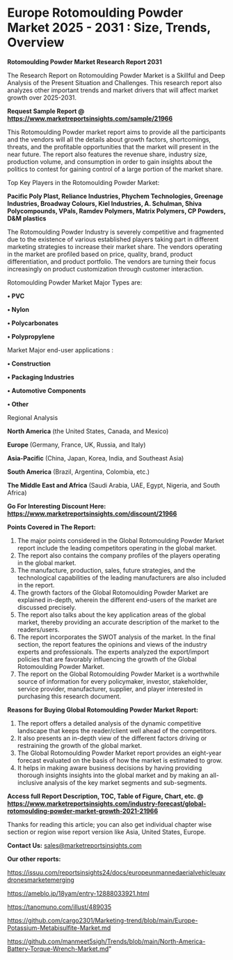# Europe Rotomoulding Powder Market 2025 - 2031 : Size, Trends, Overview

<strong>Rotomoulding Powder Market Research Report 2031</strong>

The Research Report on Rotomoulding Powder Market is a Skillful and Deep Analysis of the Present Situation and Challenges. This research report also analyzes other important trends and market drivers that will affect market growth over 2025-2031.

<strong>Request Sample Report @ <a href=https://www.marketreportsinsights.com/sample/21966>https://www.marketreportsinsights.com/sample/21966</a></strong>

This Rotomoulding Powder market report aims to provide all the participants and the vendors will all the details about growth factors, shortcomings, threats, and the profitable opportunities that the market will present in the near future. The report also features the revenue share, industry size, production volume, and consumption in order to gain insights about the politics to contest for gaining control of a large portion of the market share.

Top Key Players in the Rotomoulding Powder Market:

<strong>Pacific Poly Plast, Reliance Industries, Phychem Technologies, Greenage Industries, Broadway Colours, Kiel Industries, A. Schulman, Shiva Polycompounds, VPals, Ramdev Polymers, Matrix Polymers, CP Powders, D&M plastics</strong>

The Rotomoulding Powder Industry is severely competitive and fragmented due to the existence of various established players taking part in different marketing strategies to increase their market share. The vendors operating in the market are profiled based on price, quality, brand, product differentiation, and product portfolio. The vendors are turning their focus increasingly on product customization through customer interaction.

Rotomoulding Powder Market Major Types are:

<strong>• PVC

• Nylon

• Polycarbonates

• Polypropylene</strong>

Market Major end-user applications :

<strong>• Construction

• Packaging Industries

• Automotive Components

• Other</strong>

Regional Analysis

</u><strong><b>North America</b></strong> (the United States, Canada, and Mexico)

<strong><b>Europe </b></strong>(Germany, France, UK, Russia, and Italy)

<strong><b>Asia-Pacific</b></strong> (China, Japan, Korea, India, and Southeast Asia)

<strong><b>South America</b></strong> (Brazil, Argentina, Colombia, etc.)

<strong><b>The Middle East and Africa</b></strong> (Saudi Arabia, UAE, Egypt, Nigeria, and South Africa)

<strong>Go For Interesting Discount Here: <a href=https://www.marketreportsinsights.com/discount/21966>https://www.marketreportsinsights.com/discount/21966</a></strong>

<strong>Points Covered in The Report:</strong>
<ol>
  <li>The major points considered in the Global Rotomoulding Powder Market report include the leading competitors operating in the global market.</li>
  <li>The report also contains the company profiles of the players operating in the global market.</li>
  <li>The manufacture, production, sales, future strategies, and the technological capabilities of the leading manufacturers are also included in the report.</li>
  <li>The growth factors of the Global Rotomoulding Powder Market are explained in-depth, wherein the different end-users of the market are discussed precisely.</li>
  <li>The report also talks about the key application areas of the global market, thereby providing an accurate description of the market to the readers/users.</li>
  <li>The report incorporates the SWOT analysis of the market. In the final section, the report features the opinions and views of the industry experts and professionals. The experts analyzed the export/import policies that are favorably influencing the growth of the Global Rotomoulding Powder Market.</li>
  <li>The report on the Global Rotomoulding Powder Market is a worthwhile source of information for every policymaker, investor, stakeholder, service provider, manufacturer, supplier, and player interested in purchasing this research document.</li>
</ol>
<strong>Reasons for Buying Global Rotomoulding Powder Market Report:</strong>

<ol>
  <li>The report offers a detailed analysis of the dynamic competitive landscape that keeps the reader/client well ahead of the competitors.</li>
  <li>It also presents an in-depth view of the different factors driving or restraining the growth of the global market.</li>
  <li>The Global Rotomoulding Powder Market report provides an eight-year forecast evaluated on the basis of how the market is estimated to grow.</li>
  <li>It helps in making aware business decisions by having providing thorough insights insights into the global market and by making an all-inclusive analysis of the key market segments and sub-segments.</li>
</ol>
<strong>Access full Report Description, TOC, Table of Figure, Chart, etc. @ <a href=https://www.marketreportsinsights.com/industry-forecast/global-rotomoulding-powder-market-growth-2021-21966>https://www.marketreportsinsights.com/industry-forecast/global-rotomoulding-powder-market-growth-2021-21966</a></strong>


Thanks for reading this article; you can also get individual chapter wise section or region wise report version like Asia, United States, Europe.

<strong>Contact Us:</strong>
sales@marketreportsinsights.com

<strong>Our other reports:</strong>

<a href=https://issuu.com/reportsinsights24/docs/europeunmannedaerialvehicleuavdronesmarketemerging>https://issuu.com/reportsinsights24/docs/europeunmannedaerialvehicleuavdronesmarketemerging</a>

<a href=https://ameblo.jp/18yam/entry-12888033921.html>https://ameblo.jp/18yam/entry-12888033921.html</a>

<a href=https://tanomuno.com/illust/489035>https://tanomuno.com/illust/489035</a>

<a href=https://github.com/cargo2301/Marketing-trend/blob/main/Europe-Potassium-Metabisulfite-Market.md>https://github.com/cargo2301/Marketing-trend/blob/main/Europe-Potassium-Metabisulfite-Market.md</a>

<a href=https://github.com/manmeet5sigh/Trends/blob/main/North-America-Battery-Torque-Wrench-Market.md>https://github.com/manmeet5sigh/Trends/blob/main/North-America-Battery-Torque-Wrench-Market.md</a>"
